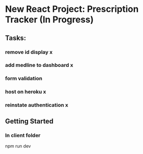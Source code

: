 # New React Project: Prescription Tracker (In Progress)
## Tasks:
### remove id display             x
### add medline to dashboard      x
### form validation
### host on heroku                x
### reinstate authentication      x



## Getting Started 

### In client folder

npm run dev

